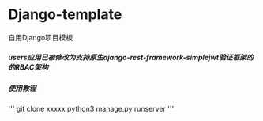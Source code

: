 # Django-template
自用Django项目模板

##### users应用已被修改为支持原生django-rest-framework-simplejwt验证框架的的RBAC架构

##### 使用教程
'''
git clone xxxxx
python3 manage.py runserver
'''
